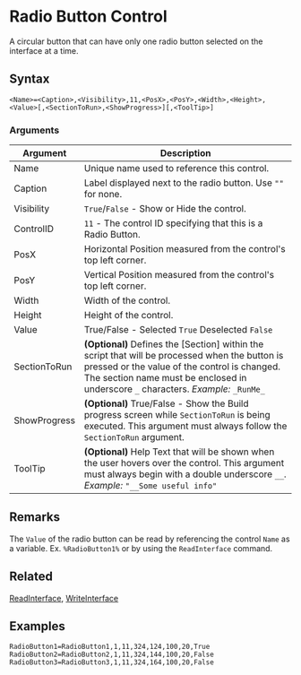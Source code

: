 # Radio Button Control

A circular button that can have only one radio button selected on the interface at a time.

## Syntax

```pebakery
<Name>=<Caption>,<Visibility>,11,<PosX>,<PosY>,<Width>,<Height>,<Value>[,<SectionToRun>,<ShowProgress>][,<ToolTip>]
```

### Arguments

| Argument | Description |
| --- | --- |
| Name | Unique name used to reference this control. |
| Caption | Label displayed next to the radio button. Use `""` for none. |
| Visibility | `True`/`False` - Show or Hide the control. |
| ControlID | `11` - The control ID specifying that this is a Radio Button. |
| PosX | Horizontal Position measured from the control's top left corner. |
| PosY | Vertical Position measured from the control's top left corner. |
| Width | Width of the control. |
| Height | Height of the control. |
| Value | True/False - Selected `True` Deselected `False` |
| SectionToRun | **(Optional)** Defines the [Section] within the script that will be processed when the button is pressed or the value of the control is changed. The section name must be enclosed in underscore `_` characters. *Example:* `_RunMe_` |
| ShowProgress | **(Optional)** True/False - Show the Build progress screen while `SectionToRun` is being executed. This argument must always follow the `SectionToRun` argument. |
| ToolTip | **(Optional)** Help Text that will be shown when the user hovers over the control. This argument must always begin with a double underscore `__`. *Example:* `"__Some useful info"` |

## Remarks

The `Value` of the radio button can be read by referencing the control `Name` as a variable. Ex. `%RadioButton1%` or by using the `ReadInterface` command.

## Related

[ReadInterface](/Commands/Interface/ReadInterface.md), [WriteInterface](/Commands/Interface/WriteInterface.md)

## Examples

```pebakery
RadioButton1=RadioButton1,1,11,324,124,100,20,True
RadioButton2=RadioButton2,1,11,324,144,100,20,False
RadioButton3=RadioButton3,1,11,324,164,100,20,False
```
